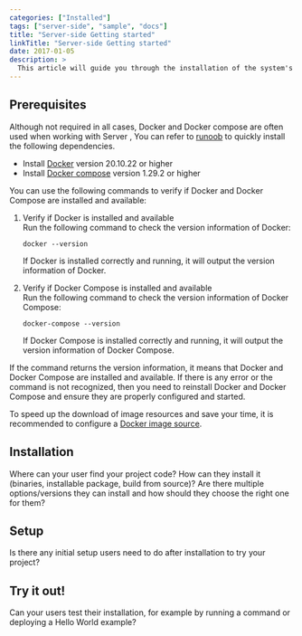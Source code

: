 ```yaml
---
categories: ["Installed"]
tags: ["server-side", "sample", "docs"]
title: "Server-side Getting started"
linkTitle: "Server-side Getting started"
date: 2017-01-05
description: >
  This article will guide you through the installation of the system's server-side, including the preparation, installation, start-up, and usage methods."
---
```




## Prerequisites

Although not required in all cases, Docker and Docker compose are often used when working with Server , You can refer to [runoob](https://www.runoob.com/docker/docker-tutorial.html) to quickly install the following dependencies.

- Install [Docker](https://www.docker.com/) version 20.10.22 or higher
- Install [Docker compose](https://docs.docker.com/compose/) version 1.29.2 or higher

You can use the following commands to verify if Docker and Docker Compose are installed and available:

1. Verify if Docker is installed and available <br>
   Run the following command to check the version information of Docker:
   ```
   docker --version
   ```
   If Docker is installed correctly and running, it will output the version information of Docker.

2. Verify if Docker Compose is installed and available <br>
   Run the following command to check the version information of Docker Compose:
   ```
   docker-compose --version
   ```
   If Docker Compose is installed correctly and running, it will output the version information of Docker Compose.

If the command returns the version information, it means that Docker and Docker Compose are installed and available. If there is any error or the command is not recognized, then you need to reinstall Docker and Docker Compose and ensure they are properly configured and started.

To speed up the download of image resources and save your time, it is recommended to configure a [Docker image source](https://www.runoob.com/docker/docker-mirror-acceleration.html).




## Installation

Where can your user find your project code? How can they install it (binaries, installable package, build from source)? Are there multiple options/versions they can install and how should they choose the right one for them?

## Setup

Is there any initial setup users need to do after installation to try your project?

## Try it out!

Can your users test their installation, for example by running a command or deploying a Hello World example?

